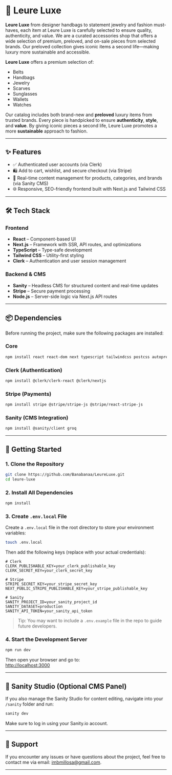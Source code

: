 # 👜 Leure Luxe

**Leure Luxe** from designer handbags to statement jewelry and fashion must-haves, each item at Leure Luxe is carefully selected to ensure quality, authenticity, and value. We are a curated accessories shop that offers a wide selection of premium, preloved, and on-sale pieces from selected brands. Our preloved collection gives iconic items a second life—making luxury more sustainable and accessible.

**Leure Luxe** offers a premium selection of:

- Belts  
- Handbags  
- Jewelry  
- Scarves  
- Sunglasses  
- Wallets  
- Watches  

Our catalog includes both brand-new and **preloved** luxury items from trusted brands. Every piece is handpicked to ensure **authenticity**, **style**, and **value**. By giving iconic pieces a second life, Leure Luxe promotes a more **sustainable** approach to fashion.

---

## ✨ Features

- ✅ Authenticated user accounts (via Clerk)
- 🛍️ Add to cart, wishlist, and secure checkout (via Stripe)
- 💬 Real-time content management for products, categories, and brands (via Sanity CMS)
- 🌐 Responsive, SEO-friendly frontend built with Next.js and Tailwind CSS

---

## 🛠️ Tech Stack

### Frontend

- **React** – Component-based UI
- **Next.js** – Framework with SSR, API routes, and optimizations
- **TypeScript** – Type-safe development
- **Tailwind CSS** – Utility-first styling
- **Clerk** – Authentication and user session management

### Backend & CMS

- **Sanity** – Headless CMS for structured content and real-time updates
- **Stripe** – Secure payment processing
- **Node.js** – Server-side logic via Next.js API routes

---

## 📦 Dependencies

Before running the project, make sure the following packages are installed:

### Core

```bash
npm install react react-dom next typescript tailwindcss postcss autoprefixer
```

### Clerk (Authentication)

```bash
npm install @clerk/clerk-react @clerk/nextjs
```

### Stripe (Payments)

```bash
npm install stripe @stripe/stripe-js @stripe/react-stripe-js
```

### Sanity (CMS Integration)

```bash
npm install @sanity/client groq
```

---

## 🚀 Getting Started

### 1. Clone the Repository

```bash
git clone https://github.com/Banabanaa/LeureLuxe.git
cd leure-luxe
```

### 2. Install All Dependencies

```bash
npm install
```

### 3. Create `.env.local` File

Create a `.env.local` file in the root directory to store your environment variables:

```bash
touch .env.local
```

Then add the following keys (replace with your actual credentials):

```env
# Clerk
CLERK_PUBLISHABLE_KEY=your_clerk_publishable_key
CLERK_SECRET_KEY=your_clerk_secret_key

# Stripe
STRIPE_SECRET_KEY=your_stripe_secret_key
NEXT_PUBLIC_STRIPE_PUBLISHABLE_KEY=your_stripe_publishable_key

# Sanity
SANITY_PROJECT_ID=your_sanity_project_id
SANITY_DATASET=production
SANITY_API_TOKEN=your_sanity_api_token
```

> Tip: You may want to include a `.env.example` file in the repo to guide future developers.

### 4. Start the Development Server

```bash
npm run dev
```

Then open your browser and go to:  
[http://localhost:3000](http://localhost:3000)

---

## 🧪 Sanity Studio (Optional CMS Panel)

If you also manage the Sanity Studio for content editing, navigate into your `/sanity` folder and run:

```bash
sanity dev
```

Make sure to log in using your Sanity.io account.

---

## 💬 Support

If you encounter any issues or have questions about the project, feel free to contact me via email: imbmillosa@gmail.com.

---
